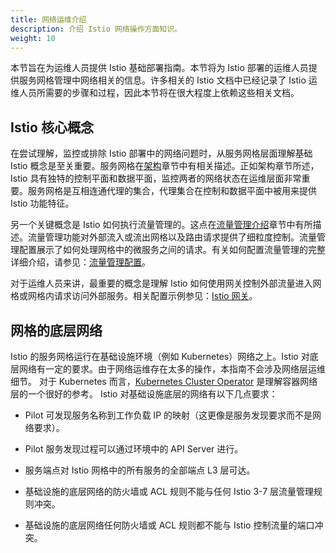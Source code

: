 ```yaml
---
title: 网络运维介绍
description: 介绍 Istio 网络操作方面知识。
weight: 10
---
```


本节旨在为运维人员提供 Istio 基础部署指南。本节将为 Istio 部署的运维人员提供服务网格管理中网络相关的信息。许多相关的 Istio 文档中已经记录了 Istio 运维人员所需要的步骤和过程，因此本节将在很大程度上依赖这些相关文档。

## Istio 核心概念

在尝试理解，监控或排除 Istio 部署中的网络问题时，从服务网格层面理解基础 Istio 概念是至关重要。服务网格在[架构](/zh/docs/concepts/what-is-istio/#架构)章节中有相关描述。正如架构章节所述，Istio 具有独特的控制平面和数据平面，监控两者的网络状态在运维层面非常重要。服务网格是互相连通代理的集合，代理集合在控制和数据平面中被用来提供 Istio 功能特征。

另一个关键概念是 Istio 如何执行流量管理的。这点在[流量管理介绍](/zh/docs/concepts/traffic-management)章节中有所描述。流量管理功能对外部流入或流出网格以及路由请求提供了细粒度控制。流量管理配置展示了如何处理网格中的微服务之间的请求。有关如何配置流量管理的完整详细介绍，请参见：[流量管理配置](/zh/docs/tasks/traffic-management)。

对于运维人员来讲，最重要的概念是理解 Istio 如何使用网关控制外部流量进入网格或网格内请求访问外部服务。相关配置示例参见：[Istio 网关](/zh/docs/concepts/traffic-management/#gateway)。

## 网格的底层网络

Istio 的服务网格运行在基础设施环境（例如 Kubernetes）网络之上。Istio 对底层网络有一定的要求。由于网络运维存在太多的操作，本指南不会涉及网络层运维细节。 对于 Kubernetes 而言，[Kubernetes Cluster Operator](https://kubernetes.io/docs/user-journeys/users/cluster-operator/foundational/) 是理解容器网络层的一个很好的参考。
Istio 对基础设施底层的网络有以下几点要求：

* Pilot 可发现服务名称到工作负载 IP 的映射（这更像是服务发现要求而不是网络要求）。

* Pilot 服务发现过程可以通过环境中的 API Server 进行。

* 服务端点对 Istio 网格中的所有服务的全部端点 L3 层可达。

* 基础设施的底层网络的防火墙或 ACL 规则不能与任何 Istio 3-7 层流量管理规则冲突。

* 基础设施的底层网络任何防火墙或 ACL 规则都不能与 Istio 控制流量的端口冲突。